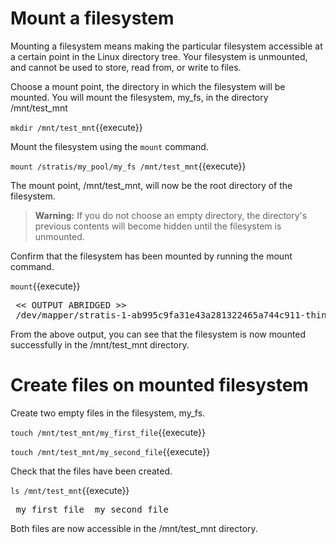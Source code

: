 # Mount a filesystem

Mounting a filesystem means making the particular filesystem accessible at a certain point in the Linux directory tree. Your filesystem is unmounted, and cannot be used to store, read from, or write to files.

Choose a mount point, the directory in which the filesystem will be mounted. You will mount the filesystem, my_fs, in the directory /mnt/test_mnt

`mkdir /mnt/test_mnt`{{execute}}

Mount the filesystem using the `mount` command.

`mount /stratis/my_pool/my_fs /mnt/test_mnt`{{execute}}

The mount point, /mnt/test_mnt, will now be the root directory of the filesystem.

>__Warning:__ If you do not choose an empty directory, the directory's previous contents will become hidden until the filesystem is unmounted.

Confirm that the filesystem has been mounted by running the mount command.

`mount`{{execute}}

<pre class="file">
 << OUTPUT ABRIDGED >>
 /dev/mapper/stratis-1-ab995c9fa31e43a281322465a744c911-thin-fs-0f808d165a264b779cb9108f7176c098 on /mnt/test_mnt type xfs (rw,relatime,seclabel,attr2,inode64,sunit=2048,swidth=2048,noquota)
</pre>

From the above output, you can see that the filesystem is now mounted successfully in the /mnt/test_mnt directory.

# Create files on mounted filesystem

Create two empty files in the filesystem, my_fs.

`touch /mnt/test_mnt/my_first_file`{{execute}}

`touch /mnt/test_mnt/my_second_file`{{execute}}

Check that the files have been created.

`ls /mnt/test_mnt`{{execute}}

<pre class="file">
 my_first_file  my_second_file
</pre>

Both files are now accessible in the /mnt/test_mnt directory.
